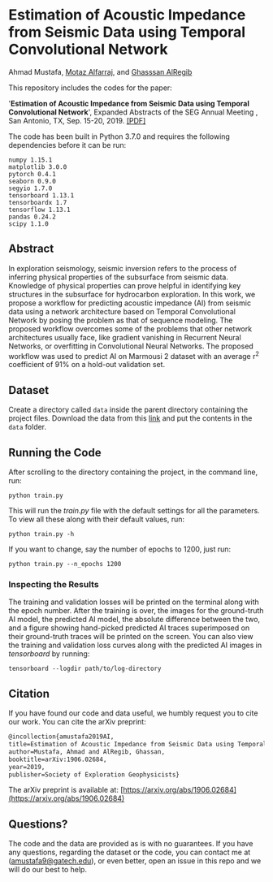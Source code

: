 # Estimation of Acoustic Impedance from Seismic Data using Temporal Convolutional Network
Ahmad Mustafa, [Motaz Alfarraj](http://www.motaz.me), and [Ghasssan AlRegib](http://www.ghassanalregib.com) 

This repository includes the codes for the paper:

'**Estimation of Acoustic Impedance from Seismic Data using Temporal Convolutional Network**', Expanded Abstracts of
 the SEG Annual Meeting , San Antonio, TX, Sep. 15-20, 2019. [[PDF]](https://arxiv.org/abs/1906.02684)

The code has been built in Python 3.7.0 and requires the following dependencies before it can be run:
```
numpy 1.15.1
matplotlib 3.0.0
pytorch 0.4.1
seaborn 0.9.0
segyio 1.7.0
tensorboard 1.13.1
tensorboardx 1.7
tensorflow 1.13.1
pandas 0.24.2
scipy 1.1.0
```

## Abstract

In exploration seismology, seismic inversion refers to the process of inferring physical properties of the subsurface 
from seismic data. Knowledge of physical properties can prove helpful in identifying key structures in the subsurface 
for hydrocarbon exploration. In this work, we propose a workflow for predicting acoustic impedance (AI) from seismic 
data using a network architecture based on Temporal Convolutional Network by posing the problem as that of sequence 
modeling. The proposed workflow overcomes some of the problems that other network architectures usually face, like 
gradient vanishing in Recurrent Neural Networks, or overfitting in Convolutional Neural Networks. The proposed workflow
was used to predict AI on Marmousi 2 dataset with an average r<sup>2</sup> coefficient of 91% on a hold-out validation set. 
 
## Dataset
Create a directory called `data` inside the parent directory containing the project files. Download the data from this 
[link](https://www.dropbox.com/sh/caxmz94vo3ms2bl/AABTWb2KRrKzLRinfwG0G7UGa?dl=0) and put the contents in the `data` folder.

## Running the Code
After scrolling to the directory containing the project, in the command line, run:
```
python train.py 
```
This will run the *train.py* file with the default settings for all the parameters. To view all these along with their 
default values, run:
```
python train.py -h
```
If you want to change, say the number of epochs to 1200, just run:
```
python train.py --n_epochs 1200
```

### Inspecting the Results
The training and validation losses will be printed on the terminal along with the epoch number. After the training is 
over, the images for the ground-truth AI model, the predicted AI model, the absolute difference between the two, and a 
figure showing hand-picked predicted AI traces superimposed on their ground-truth traces will be printed on the screen.
You can also view the training and validation loss curves along with the predicted AI images in *tensorboard* by 
running:
```
tensorboard --logdir path/to/log-directory
```  

## Citation 
If you have found our code and data useful, we humbly request you to cite our work. You can cite the arXiv preprint:
```tex
@incollection{amustafa2019AI,
title=Estimation of Acoustic Impedance from Seismic Data using Temporal Convolutional Network,
author=Mustafa, Ahmad and AlRegib, Ghassan,
booktitle=arXiv:1906.02684,
year=2019,
publisher=Society of Exploration Geophysicists}
```
The arXiv preprint is available at: [https://arxiv.org/abs/1906.02684](https://arxiv.org/abs/1906.02684)

## Questions?
The code and the data are provided as is with no guarantees. If you have any questions, regarding the dataset or the 
code, you can contact me at (amustafa9@gatech.edu), or even better, open an issue in this repo and we will do our best 
to help. 
